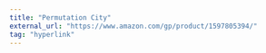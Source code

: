 ```yaml
---
title: "Permutation City"
external_url: "https://www.amazon.com/gp/product/1597805394/"
tag: "hyperlink"
---
```

